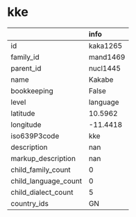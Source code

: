 # kke
|                      | info     |
|:---------------------|:---------|
| id                   | kaka1265 |
| family_id            | mand1469 |
| parent_id            | nucl1445 |
| name                 | Kakabe   |
| bookkeeping          | False    |
| level                | language |
| latitude             | 10.5962  |
| longitude            | -11.4418 |
| iso639P3code         | kke      |
| description          | nan      |
| markup_description   | nan      |
| child_family_count   | 0        |
| child_language_count | 0        |
| child_dialect_count  | 5        |
| country_ids          | GN       |